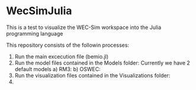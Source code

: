 # WecSimJulia
This is a test to visualize the WEC-Sim workspace into the Julia programming language

This repository consists of the followin processes:
1) Run the main excecution file (bemio.jl)
2) Run the model files contained in the Models folder: Currently we have 2 default models
   a) RM3:
   b) OSWEC:
3) Run the visualization files contained in the Visualizations folder:
4) 



